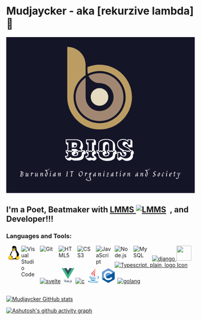# Mudjaycker - aka [rekurzive lambda] 👋

<img src="./img/logo.png"/>

## I'm a Poet, Beatmaker with <a href="https://lmms.io" target="_blank" rel="noreferrer"/> LMMS <img alt="LMMS" width="40" src="https://lmms.io/img/logo_sm.png" style="padding-right:10px; " /></a>, and Developer!!!

### Languages and Tools:

 <a href="https://www.linux.org/" target="_blank" rel="noreferrer">
    <img
      src="https://raw.githubusercontent.com/devicons/devicon/master/icons/linux/linux-original.svg"
      alt="linux"
      width="40"
      height="40"
      align="left"
    /> </a>
    <a href="https://code.visualstudio.com/docs">
  <img
    align="left"
    alt="Visual Studio Code"
    width="40"
    src="https://cdn.jsdelivr.net/gh/devicons/devicon/icons/vscode/vscode-original.svg"
    style="padding-right: 10px"
  />
</a>

<a href="https://git-scm.com/doc">
  <img
    align="left"
    alt="Git"
    width="40"
    src="https://cdn.jsdelivr.net/gh/devicons/devicon/icons/git/git-original.svg"
    style="padding-right: 10px"
  /> </a
>
<a href="https://developer.mozilla.org/en-US/docs/Web/HTML">
  <img
    align="left"
    alt="HTML5"
    width="40"
    src="https://cdn.jsdelivr.net/gh/devicons/devicon/icons/html5/html5-original.svg"
    style="padding-right: 10px"
  />
</a>

<a href="https://developer.mozilla.org/en-US/docs/Web/CSS">
  <img
    align="left"
    alt="CSS3"
    width="40"
    src="https://cdn.jsdelivr.net/gh/devicons/devicon/icons/css3/css3-original.svg"
    style="padding-right: 10px"
  />
</a>

<a href="https://developer.mozilla.org/en-US/docs/Web/JavaScript">
  <img
    align="left"
    alt="JavaScript"
    width="40"
    src="https://cdn.jsdelivr.net/gh/devicons/devicon/icons/javascript/javascript-original.svg"
    style="padding-right: 10px"
  />
</a>

<a href="https://nodejs.org/docs/latest/api/">
  <img
    align="left"
    alt="Node.js"
    width="40"
    src="https://cdn.jsdelivr.net/gh/devicons/devicon/icons/nodejs/nodejs-original.svg"
    style="padding-right: 10px"
  />
</a>

<a href="https://dev.mysql.com/doc/">
  <img
    align="left"
    alt="MySQL"
    width="40"
    src="https://cdn.jsdelivr.net/gh/devicons/devicon/icons/mysql/mysql-original.svg"
    style="padding-right: 10px"
  />
</a>
<a href="https://www.djangoproject.com/">
  <img
    src="https://static.djangoproject.com/img/logos/django-logo-negative.svg"
    alt="django"
    width="80"
    height="40"
  />
<a
      href="https://www.django-rest-framework.org/"
      target="_blank"
      rel="noreferrer"
      ><img
        src="https://www.django-rest-framework.org/img/favicon.ico"
        alt=""
        width="40"
        height="40" /></a
    ><a href="https://www.typescriptlang.org/"
      ><img
        loading="lazy"
        src="https://upload.wikimedia.org/wikipedia/commons/thumb/f/f5/Typescript.svg/1024px-Typescript.svg.png"
        alt="Typescript, plain, logo Icon"
        width="40"
        height="40"
      />
    </a>
    <a href="https://svelte.dev/" target="_blank" rel="noreferrer"
    ><img
      src="https://svelte.dev/favicon.png"
      alt="svelte"
      width="40"
      height="40" /></a
  ><a href="https://vuejs.org/" target="_blank" rel="noreferrer"
    ><img
      src="https://raw.githubusercontent.com/devicons/devicon/master/icons/vuejs/vuejs-original-wordmark.svg"
      alt="vuejs"
      width="40"
      height="40"
    /><a href="https://www.python.org/" target="_blank" rel="noreferrer"
      ><img
        src="https://www.python.org/static/favicon.ico"
        alt="c"
        width="40"
        height="40" /></a>
        </a
  ><a href="https://www.java.com" target="_blank" rel="noreferrer">
    <img
      src="https://raw.githubusercontent.com/devicons/devicon/master/icons/java/java-original.svg"
      alt="java"
      width="40"
      height="40" /></a
  ><a href="https://www.cprogramming.com/" target="_blank" rel="noreferrer"
    ><img
      src="https://raw.githubusercontent.com/devicons/devicon/master/icons/c/c-original.svg"
      alt="c"
      width="40"
      height="40"
    /></a>
    <link rel="icon" href="/images/favicon-gopher.png" sizes="any"><a href="https://go.dev/" target="_blank" rel="noreferrer"
    ><img
      src="https://go.dev/images/favicon-gopher.png"
      alt="golang"
      width="40"
      height="40"
    /></a>

<br />
<br />

[![Mudjaycker GitHub stats](https://github-readme-stats.vercel.app/api/top-langs?username=mudjaycker&layout=donut-vertical&hide=html,css&langs_count=10)](https://github.com/mudjaycker)

[![Ashutosh's github activity graph](https://github-readme-activity-graph.vercel.app/graph?username=mudjaycker&area=true&hide_border=true&theme=github-compact)](https://github.com/ashutosh00710/github-readme-activity-graph)
